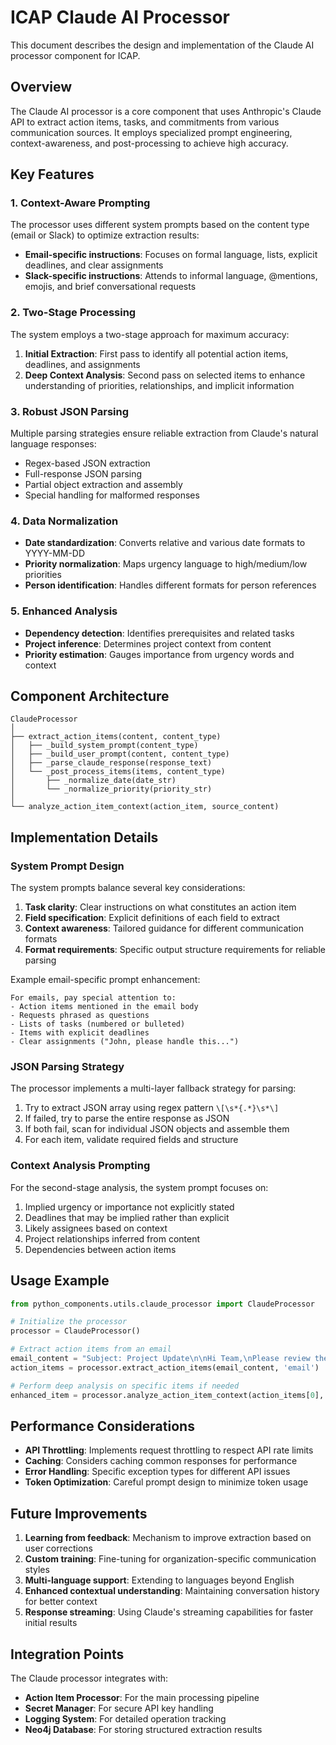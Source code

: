 # ICAP Claude AI Processor

This document describes the design and implementation of the Claude AI processor component for ICAP.

## Overview

The Claude AI processor is a core component that uses Anthropic's Claude API to extract action items, tasks, and commitments from various communication sources. It employs specialized prompt engineering, context-awareness, and post-processing to achieve high accuracy.

## Key Features

### 1. Context-Aware Prompting

The processor uses different system prompts based on the content type (email or Slack) to optimize extraction results:

- **Email-specific instructions**: Focuses on formal language, lists, explicit deadlines, and clear assignments
- **Slack-specific instructions**: Attends to informal language, @mentions, emojis, and brief conversational requests

### 2. Two-Stage Processing

The system employs a two-stage approach for maximum accuracy:

1. **Initial Extraction**: First pass to identify all potential action items, deadlines, and assignments
2. **Deep Context Analysis**: Second pass on selected items to enhance understanding of priorities, relationships, and implicit information

### 3. Robust JSON Parsing

Multiple parsing strategies ensure reliable extraction from Claude's natural language responses:

- Regex-based JSON extraction
- Full-response JSON parsing
- Partial object extraction and assembly
- Special handling for malformed responses

### 4. Data Normalization

- **Date standardization**: Converts relative and various date formats to YYYY-MM-DD
- **Priority normalization**: Maps urgency language to high/medium/low priorities
- **Person identification**: Handles different formats for person references

### 5. Enhanced Analysis

- **Dependency detection**: Identifies prerequisites and related tasks
- **Project inference**: Determines project context from content
- **Priority estimation**: Gauges importance from urgency words and context

## Component Architecture

```
ClaudeProcessor
│
├── extract_action_items(content, content_type)
│   ├── _build_system_prompt(content_type)
│   ├── _build_user_prompt(content, content_type)
│   ├── _parse_claude_response(response_text)
│   └── _post_process_items(items, content_type)
│       ├── _normalize_date(date_str)
│       └── _normalize_priority(priority_str)
│
└── analyze_action_item_context(action_item, source_content)
```

## Implementation Details

### System Prompt Design

The system prompts balance several key considerations:

1. **Task clarity**: Clear instructions on what constitutes an action item
2. **Field specification**: Explicit definitions of each field to extract
3. **Context awareness**: Tailored guidance for different communication formats
4. **Format requirements**: Specific output structure requirements for reliable parsing

Example email-specific prompt enhancement:
```
For emails, pay special attention to:
- Action items mentioned in the email body
- Requests phrased as questions
- Lists of tasks (numbered or bulleted)
- Items with explicit deadlines
- Clear assignments ("John, please handle this...")
```

### JSON Parsing Strategy

The processor implements a multi-layer fallback strategy for parsing:

1. Try to extract JSON array using regex pattern `\[\s*{.*}\s*\]`
2. If failed, try to parse the entire response as JSON
3. If both fail, scan for individual JSON objects and assemble them
4. For each item, validate required fields and structure

### Context Analysis Prompting

For the second-stage analysis, the system prompt focuses on:

1. Implied urgency or importance not explicitly stated
2. Deadlines that may be implied rather than explicit
3. Likely assignees based on context
4. Project relationships inferred from content
5. Dependencies between action items

## Usage Example

```python
from python_components.utils.claude_processor import ClaudeProcessor

# Initialize the processor
processor = ClaudeProcessor()

# Extract action items from an email
email_content = "Subject: Project Update\n\nHi Team,\nPlease review the draft by Friday.\nJohn, can you update the timeline?\nThanks,\nSarah"
action_items = processor.extract_action_items(email_content, 'email')

# Perform deep analysis on specific items if needed
enhanced_item = processor.analyze_action_item_context(action_items[0], email_content)
```

## Performance Considerations

- **API Throttling**: Implements request throttling to respect API rate limits
- **Caching**: Considers caching common responses for performance
- **Error Handling**: Specific exception types for different API issues
- **Token Optimization**: Careful prompt design to minimize token usage

## Future Improvements

1. **Learning from feedback**: Mechanism to improve extraction based on user corrections
2. **Custom training**: Fine-tuning for organization-specific communication styles
3. **Multi-language support**: Extending to languages beyond English
4. **Enhanced contextual understanding**: Maintaining conversation history for better context
5. **Response streaming**: Using Claude's streaming capabilities for faster initial results

## Integration Points

The Claude processor integrates with:
- **Action Item Processor**: For the main processing pipeline
- **Secret Manager**: For secure API key handling
- **Logging System**: For detailed operation tracking
- **Neo4j Database**: For storing structured extraction results